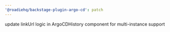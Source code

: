 ```yaml
---
'@roadiehq/backstage-plugin-argo-cd': patch
---
```


update linkUrl logic in ArgoCDHistory component for multi-instance support
